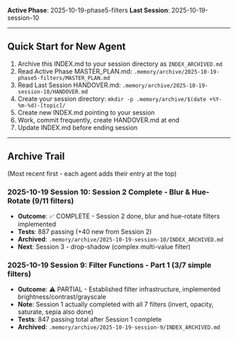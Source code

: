 <!-- LAST UPDATED: 2025-10-19T06:46 by Session 10 Agent -->
<!-- ARCHIVE THIS FILE at session start, create new one pointing to your session -->

**Active Phase**: 2025-10-19-phase5-filters
**Last Session**: 2025-10-19-session-10

---

## Quick Start for New Agent

1. Archive this INDEX.md to your session directory as `INDEX_ARCHIVED.md`
2. Read Active Phase MASTER_PLAN.md: `.memory/archive/2025-10-19-phase5-filters/MASTER_PLAN.md`
3. Read Last Session HANDOVER.md: `.memory/archive/2025-10-19-session-10/HANDOVER.md`
4. Create your session directory: `mkdir -p .memory/archive/$(date +%Y-%m-%d)-[topic]/`
5. Create new INDEX.md pointing to your session
6. Work, commit frequently, create HANDOVER.md at end
7. Update INDEX.md before ending session

---

## Archive Trail

(Most recent first - each agent adds their entry at the top)

### 2025-10-19 Session 10: Session 2 Complete - Blur & Hue-Rotate (9/11 filters)
- **Outcome**: ✅ COMPLETE - Session 2 done, blur and hue-rotate filters implemented
- **Tests**: 887 passing (+40 new from Session 2)
- **Archived**: `.memory/archive/2025-10-19-session-10/INDEX_ARCHIVED.md`
- **Next**: Session 3 - drop-shadow (complex multi-value filter)

### 2025-10-19 Session 9: Filter Functions - Part 1 (3/7 simple filters)
- **Outcome**: ⚠️ PARTIAL - Established filter infrastructure, implemented brightness/contrast/grayscale
- **Note**: Session 1 actually completed with all 7 filters (invert, opacity, saturate, sepia also done)
- **Tests**: 847 passing total after Session 1 complete
- **Archived**: `.memory/archive/2025-10-19-session-9/INDEX_ARCHIVED.md`

